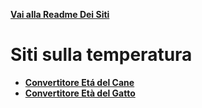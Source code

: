 **[Vai alla Readme Dei Siti](../Readme.md)**

# Siti sulla temperatura

- **[Convertitore Etá del Cane](Convertitore_Età_Cane)**
- **[Convertitore Età del Gatto](Convertitore_Età_Gatto)**

